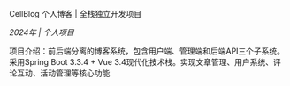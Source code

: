 CellBlog 个人博客 | 全栈独立开发项目

*2024年 | 个人项目*

项目介绍：前后端分离的博客系统，包含用户端、管理端和后端API三个子系统。采用Spring Boot 3.3.4 + Vue 3.4现代化技术栈。实现文章管理、用户系统、评论互动、活动管理等核心功能